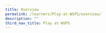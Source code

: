 ```yaml
---
title: Overview
permalink: /learners/Play-at-WSPS/overview/
description: ""
third_nav_title: Play at WSPS
---
```

